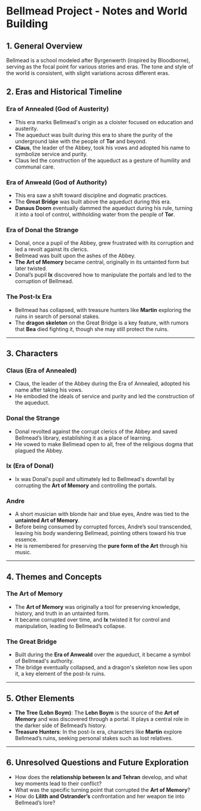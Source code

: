 
# Bellmead Project - Notes and World Building

## 1. General Overview
Bellmead is a school modeled after Byrgenwerth (inspired by Bloodborne), serving as the focal point for various stories and eras. The tone and style of the world is consistent, with slight variations across different eras.

## 2. Eras and Historical Timeline

### Era of Annealed (God of Austerity)
- This era marks Bellmead's origin as a cloister focused on education and austerity.
- The aqueduct was built during this era to share the purity of the underground lake with the people of **Tor** and beyond.
- **Claus**, the leader of the Abbey, took his vows and adopted his name to symbolize service and purity.
- Claus led the construction of the aqueduct as a gesture of humility and communal care.

### Era of Anweald (God of Authority)
- This era saw a shift toward discipline and dogmatic practices. 
- The **Great Bridge** was built above the aqueduct during this era.
- **Danaus Doorn** eventually dammed the aqueduct during his rule, turning it into a tool of control, withholding water from the people of **Tor**.

### Era of Donal the Strange
- Donal, once a pupil of the Abbey, grew frustrated with its corruption and led a revolt against its clerics.
- Bellmead was built upon the ashes of the Abbey.
- **The Art of Memory** became central, originally in its untainted form but later twisted.
- Donal’s pupil **Ix** discovered how to manipulate the portals and led to the corruption of Bellmead.

### The Post-Ix Era
- Bellmead has collapsed, with treasure hunters like **Martin** exploring the ruins in search of personal stakes.
- The **dragon skeleton** on the Great Bridge is a key feature, with rumors that **Bea** died fighting it, though she may still protect the ruins.

---

## 3. Characters

### Claus (Era of Annealed)
- Claus, the leader of the Abbey during the Era of Annealed, adopted his name after taking his vows.
- He embodied the ideals of service and purity and led the construction of the aqueduct.

### Donal the Strange
- Donal revolted against the corrupt clerics of the Abbey and saved Bellmead’s library, establishing it as a place of learning.
- He vowed to make Bellmead open to all, free of the religious dogma that plagued the Abbey.

### Ix (Era of Donal)
- Ix was Donal's pupil and ultimately led to Bellmead's downfall by corrupting the **Art of Memory** and controlling the portals.

### Andre
- A short musician with blonde hair and blue eyes, Andre was tied to the **untainted Art of Memory**.
- Before being consumed by corrupted forces, Andre’s soul transcended, leaving his body wandering Bellmead, pointing others toward his true essence.
- He is remembered for preserving the **pure form of the Art** through his music.

---

## 4. Themes and Concepts

### The Art of Memory
- The **Art of Memory** was originally a tool for preserving knowledge, history, and truth in an untainted form.
- It became corrupted over time, and **Ix** twisted it for control and manipulation, leading to Bellmead’s collapse.

### The Great Bridge
- Built during the **Era of Anweald** over the aqueduct, it became a symbol of Bellmead's authority.
- The bridge eventually collapsed, and a dragon's skeleton now lies upon it, a key element of the post-Ix ruins.

---

## 5. Other Elements
- **The Tree (Lebn Boym)**: The **Lebn Boym** is the source of the **Art of Memory** and was discovered through a portal. It plays a central role in the darker side of Bellmead’s history.
- **Treasure Hunters**: In the post-Ix era, characters like **Martin** explore Bellmead’s ruins, seeking personal stakes such as lost relatives.

---

## 6. Unresolved Questions and Future Exploration
- How does the **relationship between Ix and Tehran** develop, and what key moments lead to their conflict?
- What was the specific turning point that corrupted the **Art of Memory**?
- How do **Lilith and Ostrander’s** confrontation and her weapon tie into Bellmead’s lore?
